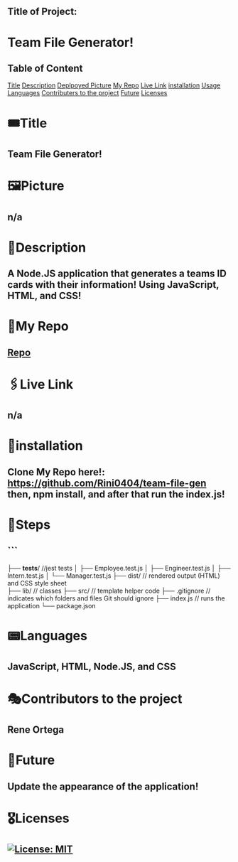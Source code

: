 

## Title of Project: 
# Team File Generator! 
## Table of Content
[Title](#title)
[Description](#description)
[Deplpoyed Picture](#picture)
[My Repo](#repo)
[Live Link](#live)
[installation](#installation)
[Usage](#usage)
[Languages](#languages)
[Contributers to the project](#contributors)
[Future](#future)
[Licenses](#license)

# 🎟Title
## Team File Generator!
# 🖼Picture
## n/a
# 📖Description
## A Node.JS application that generates a teams ID cards with their information! Using JavaScript, HTML, and CSS!
# 🔎My Repo
## [Repo](https://github.com/Rini0404/team-file-gen)
# 🖇Live Link
## n/a
# 📌installation
## Clone My Repo here!: https://github.com/Rini0404/team-file-gen  then, npm install, and after that run the index.js!
# 📝Steps
## ```
├── __tests__/             //jest tests
│   ├── Employee.test.js
│   ├── Engineer.test.js
│   ├── Intern.test.js
│   └── Manager.test.js
├── dist/                  // rendered output (HTML) and CSS style sheet      
├── lib/                   // classes
├── src/                   // template helper code 
├── .gitignore             // indicates which folders and files Git should ignore
├── index.js               // runs the application
└── package.json    
# 📟Languages
## JavaScript, HTML, Node.JS, and CSS
# 🎭Contributors to the project
## Rene Ortega
# 🧰Future
## Update the appearance of the application!
# 🎖Licenses
## [![License: MIT](https://img.shields.io/badge/License-MIT-yellow.svg)](https://opensource.org/licenses/MIT)
